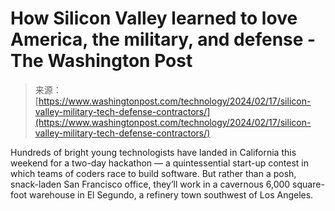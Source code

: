 <!--yml
category: 未分类
date: 2024-05-27 14:56:22
-->

# How Silicon Valley learned to love America, the military, and defense - The Washington Post

> 来源：[https://www.washingtonpost.com/technology/2024/02/17/silicon-valley-military-tech-defense-contractors/](https://www.washingtonpost.com/technology/2024/02/17/silicon-valley-military-tech-defense-contractors/)

Hundreds of bright young technologists have landed in California this weekend for a two-day hackathon — a quintessential start-up contest in which teams of coders race to build software. But rather than a posh, snack-laden San Francisco office, they’ll work in a cavernous 6,000 square-foot warehouse in El Segundo, a refinery town southwest of Los Angeles.